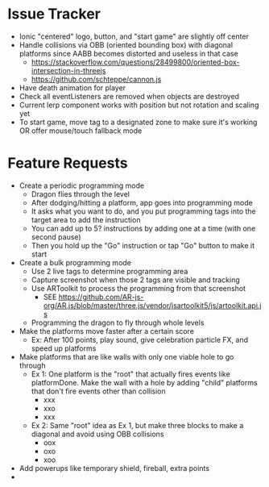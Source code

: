 # Issue Tracker

- Ionic "centered" logo, button, and "start game" are slightly off center
- Handle collisions via OBB (oriented bounding box) with diagonal platforms since AABB becomes distorted and useless in that case
  - https://stackoverflow.com/questions/28499800/oriented-box-intersection-in-threejs
  - https://github.com/schteppe/cannon.js
- Have death animation for player
- Check all eventListeners are removed when objects are destroyed
- Current lerp component works with position but not rotation and scaling yet
- To start game, move tag to a designated zone to make sure it's working OR offer mouse/touch fallback mode

# Feature Requests

- Create a periodic programming mode
  - Dragon flies through the level
  - After dodging/hitting a platform, app goes into programming mode
  - It asks what you want to do, and you put programming tags into the target area to add the instruction
  - You can add up to 5? instructions by adding one at a time (with one second pause)
  - Then you hold up the "Go" instruction or tap "Go" button to make it start
- Create a bulk programming mode
  - Use 2 live tags to determine programming area
  - Capture screenshot when those 2 tags are visible and tracking
  - Use ARToolkit to process the programming from that screenshot
    - SEE https://github.com/AR-js-org/AR.js/blob/master/three.js/vendor/jsartoolkit5/js/artoolkit.api.js
  - Programming the dragon to fly through whole levels
- Make the platforms move faster after a certain score
  - Ex: After 100 points, play sound, give celebration particle FX, and speed up platforms
- Make platforms that are like walls with only one viable hole to go through
  - Ex 1: One platform is the "root" that actually fires events like platformDone. Make the wall with a hole by adding "child" platforms that don't fire events other than collision
    - xxx
    - xxo
    - xxx
  - Ex 2: Same "root" idea as Ex 1, but make three blocks to make a diagonal and avoid using OBB collisions
    - oox
    - oxo
    - xoo
- Add powerups like temporary shield, fireball, extra points
- 